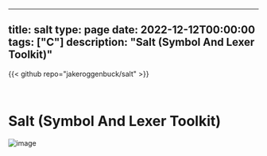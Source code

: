 
---
title: salt
type: page
date: 2022-12-12T00:00:00
tags: ["C"]
description: "Salt (Symbol And Lexer Toolkit)"
---

{{< github repo="jakeroggenbuck/salt" >}}

<br>

# Salt (Symbol And Lexer Toolkit)
![image](./assets/image.png)
